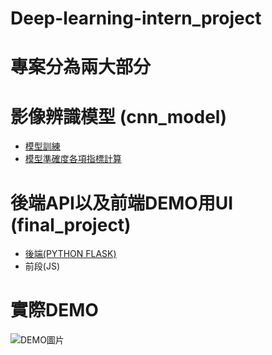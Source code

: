 # Deep-learning-intern_project

# 專案分為兩大部分

# 影像辨識模型 (cnn_model)
* [模型訓練](https://github.com/qwertad/Deep-learning-intern_project/blob/master/cnn_model/train.py)
* [模型準確度各項指標計算](https://github.com/qwertad/Deep-learning-intern_project/blob/master/cnn_model/evaluate.py)

# 後端API以及前端DEMO用UI (final_project)
* [後端(PYTHON FLASK)](https://github.com/qwertad/Deep-learning-intern_project/blob/master/final_project/app.py)
* 前段(JS)


# 實際DEMO
![DEMO圖片](‪https://github.com/qwertad/Deep-learning-intern_project/blob/master/readme_pic/ffff.JPG)
 
